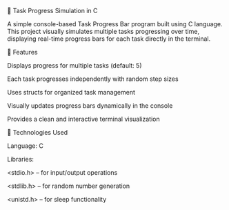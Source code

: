 🧩 Task Progress Simulation in C

A simple console-based Task Progress Bar program built using C language.
This project visually simulates multiple tasks progressing over time, displaying real-time progress bars for each task directly in the terminal.

🚀 Features

Displays progress for multiple tasks (default: 5)

Each task progresses independently with random step sizes

Uses structs for organized task management

Visually updates progress bars dynamically in the console

Provides a clean and interactive terminal visualization

🧰 Technologies Used

Language: C

Libraries:

<stdio.h> – for input/output operations

<stdlib.h> – for random number generation

<unistd.h> – for sleep functionality
